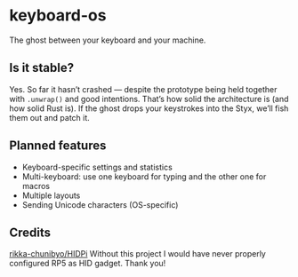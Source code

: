 # keyboard-os
The ghost between your keyboard and your machine.

## Is it stable?

Yes. So far it hasn’t crashed — despite the prototype being held together with `.unwrap()` and good intentions. That’s how solid the architecture is (and how solid Rust is). If the ghost drops your keystrokes into the Styx, we’ll fish them out and patch it.


## Planned features

- Keyboard-specific settings and statistics
- Multi-keyboard: use one keyboard for typing and the other one for macros
- Multiple layouts
- Sending Unicode characters (OS-specific)

## Credits

[rikka-chunibyo/HIDPi](https://github.com/rikka-chunibyo/HIDPi)
Without this project I would have never properly configured RP5 as HID gadget. Thank you!

